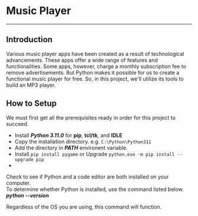 # Music Player
--------------

## Introduction

Various music player apps have been created as a result of technological advancements. 
These apps offer a wide range of features and functionalities. 
Some apps, however, charge a monthly subscription fee to remove advertisements.
But Python makes it possible for us to create a functional music player for free.
So, in this project, we'll utilize its tools to build an MP3 player.

## How to Setup
We must first get all the prerequisites ready in order for this project to succeed.

  * Install ***Python 3.11.0*** for **pip**,  **tcl/tk**, and **IDLE** <br />
  * Copy the installation directory. e.g. `C:\Python\Python311` <br />
  * Add the directory in ***PATH*** environent variable. <br />
  * Install `pip install pygame` or Upgrade `python.exe -m pip install --upgrade pip`
  * 
  
Check to see if Python and a code editor are both installed on your computer. <br />
To determine whether Python is installed, use the command listed below.  <br />
***python --version***

Regardless of the OS you are using, this command will function.
